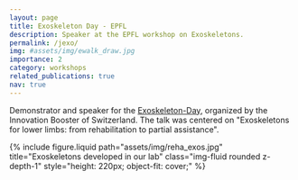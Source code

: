 ```yaml
---
layout: page
title: Exoskeleton Day - EPFL
description: Speaker at the EPFL workshop on Exoskeletons.
permalink: /jexo/
img: #assets/img/ewalk_draw.jpg
importance: 2
category: workshops
related_publications: true
nav: true
---
```


Demonstrator and speaker for the [Exoskeleton-Day](https://ntnrobotics.com/fr/event/exoskeleton-day/), organized by the Innovation Booster of Switzerland. The talk was centered on "Exoskeletons for lower limbs: from rehabilitation to partial assistance".

<div class="row justify-content-center mt-4">
  <div class="col-sm-6 text-center">
    {% include figure.liquid path="assets/img/reha_exos.jpg" title="Exoskeletons developed in our lab" class="img-fluid rounded z-depth-1" style="height: 220px; object-fit: cover;" %}
  </div>
</div>
